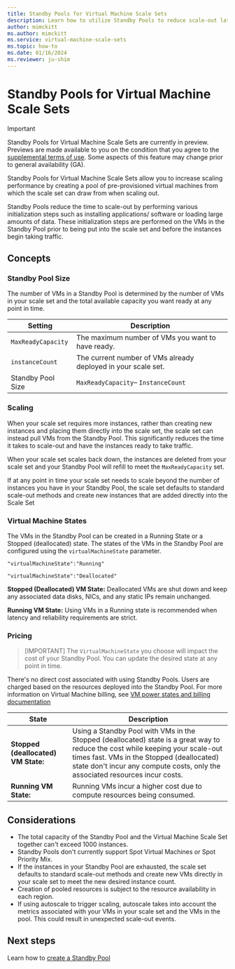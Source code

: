 ```yaml
---
title: Standby Pools for Virtual Machine Scale Sets
description: Learn how to utilize Standby Pools to reduce scale-out latency with Virtual Machine Scale Sets
author: mimckitt
ms.author: mimckitt
ms.service: virtual-machine-scale-sets
ms.topic: how-to
ms.date: 01/16/2024
ms.reviewer: ju-shim
---
```


# Standby Pools for Virtual Machine Scale Sets

> [!IMPORTANT]
> Standby Pools for Virtual Machine Scale Sets are currently in preview. Previews are made available to you on the condition that you agree to the [supplemental terms of use](https://azure.microsoft.com/support/legal/preview-supplemental-terms/). Some aspects of this feature may change prior to general availability (GA). 

Standby Pools for Virtual Machine Scale Sets allow you to increase scaling performance by creating a pool of pre-provisioned virtual machines from which the scale set can draw from when scaling out. 

Standby Pools reduce the time to scale-out by performing various initialization steps such as installing applications/ software or loading large amounts of data. These initialization steps are performed on the VMs in the Standby Pool prior to being put into the scale set and before the instances begin taking traffic.

## Concepts

### Standby Pool Size
The number of VMs in a Standby Pool is determined by the number of VMs in your scale set and the total available capacity you want ready at any point in time. 

| Setting | Description | 
|---|---|
| `MaxReadyCapacity` | The maximum number of VMs you want to have ready.|
| `instanceCount` | The current number of VMs already deployed in your scale set.|
|Standby Pool Size | `MaxReadyCapacity`– `InstanceCount`

### Scaling

When your scale set requires more instances, rather than creating new instances and placing them directly into the scale set, the scale set can instead pull VMs from the Standby Pool. This significantly reduces the time it takes to scale-out and have the instances ready to take traffic. 

When your scale set scales back down, the instances are deleted from your scale set and your Standby Pool will refill to meet the `MaxReadyCapacity` set.  

If at any point in time your scale set needs to scale beyond the number of instances you have in your Standby Pool, the scale set defaults to standard scale-out methods and create new instances that are added directly into the Scale Set

### Virtual Machine States

The VMs in the Standby Pool can be created in a Running State or a Stopped (deallocated) state. The states of the VMs in the Standby Pool are configured using the `virtualMachineState` parameter.

```
"virtualMachineState":"Running"

"virtualMachineState":"Deallocated"
```

**Stopped (Deallocated) VM State:** Deallocated VMs are shut down and keep any associated data disks, 
NICs, and any static IPs remain unchanged. 

**Running VM State:** Using VMs in a Running state is recommended when latency and reliability 
requirements are strict.

### Pricing

>[IMPORTANT]
>The `VirtualMachineState` you choose will impact the cost of your Standby Pool. You can update the desired state at any point in time. 

There's no direct cost associated with using Standby Pools. Users are charged based on the resources deployed into the Standby Pool. For more information on Virtual Machine billing, see [VM power states and billing documentation](../virtual-machines/states-billing.md)

| State | Description |
|---|---|
|**Stopped (deallocated) VM State:** | Using a Standby Pool with VMs in the Stopped (deallocated) state is a great way to reduce the cost while keeping your scale-out times fast. VMs in the Stopped (deallocated) state don't incur any compute costs, only the associated resources incur costs. |
| **Running VM State:** | Running VMs incur a higher cost due to compute resources being consumed. |

## Considerations
- The total capacity of the Standby Pool and the Virtual Machine Scale Set together can't exceed 1000 instances. 
- Standby Pools don't currently support Spot Virtual Machines or Spot Priority Mix.
- If the instances in your Standby Pool are exhausted, the scale set defaults to standard scale-out methods and create new VMs directly in your scale set to meet the new desired instance count.  
- Creation of pooled resources is subject to the resource availability in each region.
- If using autoscale to trigger scaling, autoscale takes into account the metrics associated with your VMs in your scale set and the VMs in the pool. This could result in unexpected scale-out events.

## Next steps

Learn how to [create a Standby Pool](standby-pools-create.md)